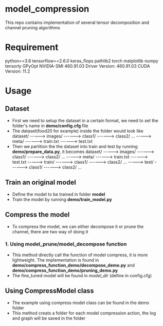 # model_compression
This repo contains implementation of several tensor decomposition and channel pruning algorithms

# Requirement
python==3.8
tensorflow==2.6.0
keras_flops
pathlib2
torch
matplotlib
numpy
tensorly
GPyOpt
NVIDIA-SMI 460.91.03    Driver Version: 460.91.03    CUDA Version: 11.2

# Usage
## Dataset
* First we need to setup the dataset in a certain format, we need to set the folder's name in **demo/config.cfg** file
* The dataset(food20 for example) inside the folder would look like
    dataset/
            ----->  images/
                            ------> class1/
                            ------> class2/
                            ...
            ----->  meta/
                            ------> train.txt
                            ------> test.txt
* Then we partition the the dataset into train and test by running **demo/prepare_data.py**, it becomes
    dataset/
            ----->  images/
                            ------> class1/
                            ------> class2/
                            ...
            ----->  meta/
                            ------> train.txt
                            ------> test.txt
            ----->  train/
                            ------> class1/
                            ------> class2/
                            ...
            ----->  test/
                            ------> class1/
                            ------> class2/
                            ...

## Train an original model
* Define the model to be trained in folder **model**
* Train the model by running **demo/train_model.py**

## Compress the model
* To compress the model, we can either decompose it or prune the channel, there are two way of doing it

### 1. Using model_prune/model_decompose function
* This method directly call the function of model compress, it is more lightweight. The implementation is found in **demo/compress_function_demo/decompose_demo.py** and **demo/compress_function_demo/pruning_demo.py**
* The fine_tuned model will be found in *model_dir* (define in config.cfg)

## Using CompressModel class
* The example using compress model class can be found in the demo folder
* This method creats a folder for each model compression action, the log and graph will be saved in the folder


